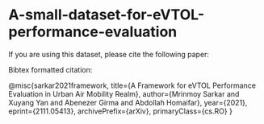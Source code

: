 # A-small-dataset-for-eVTOL-performance-evaluation

If you are using this dataset, please cite the following paper:

Bibtex formatted citation:

@misc{sarkar2021framework,
      title={A Framework for eVTOL Performance Evaluation in Urban Air Mobility Realm}, 
      author={Mrinmoy Sarkar and Xuyang Yan and Abenezer Girma and Abdollah Homaifar},
      year={2021},
      eprint={2111.05413},
      archivePrefix={arXiv},
      primaryClass={cs.RO}
}